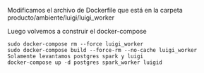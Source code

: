 Modificamos el archivo de Dockerfile que está en la carpeta producto/ambiente/luigi/luigi_worker

Luego volvemos a construir el docker-compose

```shell
sudo docker-compose rm --force luigi_worker
sudo docker-compose build --force-rm --no-cache luigi_worker
Solamente levantamos postgres spark y luigi
docker-compose up -d postgres spark_worker luigid
```


